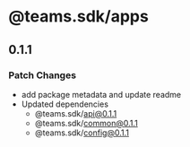 # @teams.sdk/apps

## 0.1.1

### Patch Changes

- add package metadata and update readme
- Updated dependencies
  - @teams.sdk/api@0.1.1
  - @teams.sdk/common@0.1.1
  - @teams.sdk/config@0.1.1
